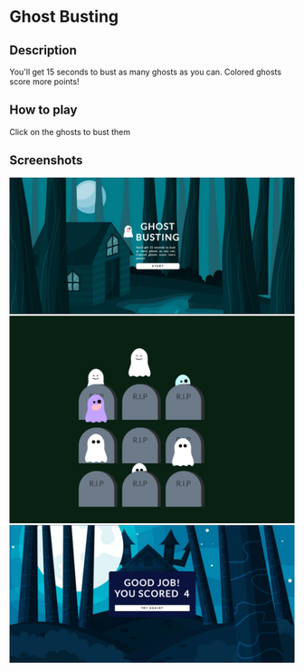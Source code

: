# Ghost Busting

## Description

You'll get 15 seconds to bust as many ghosts as you can. Colored ghosts score more points!

## How to play

Click on the ghosts to bust them 

## Screenshots

<img src="ghost_busting.png">
<img src="game window.png">
<img src="score.png">

